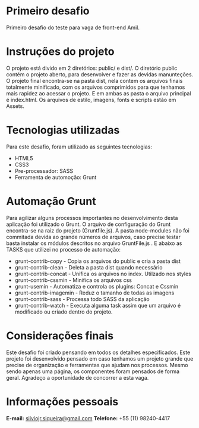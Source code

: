 # Primeiro desafio
Primeiro desafio do teste para vaga de front-end Amil.

# Instruções do projeto
O projeto está divido em 2 diretórios: public/ e dist/. O diretório public contém o projeto aberto, para desenvolver e fazer as devidas manunteções. O projeto final encontra-se na pasta dist, nela contem os arquivos finais totalmente minificado, com os arquivos comprimidos para que tenhamos mais rapidez ao acessar o projeto. E em ambas as pasta o arquivo principal é index.html. Os arquivos de estilo, imagens, fonts e scripts estão em Assets.

# Tecnologias utilizadas
Para este desafio, foram utilizado as seguintes tecnologias:

* HTML5
* CSS3
* Pre-processador: SASS
* Ferramenta de automoção: Grunt

# Automação Grunt
Para agilizar alguns processos importantes no desenvolvimento desta aplicação foi utilizado o Grunt. O arquivo de configuração do Grunt encontra-se na raiz do projeto (Gruntfile.js). A pasta node-modules não foi commitada devida ao grande números de arquivos, caso precise testar basta  instalar os módulos descritos no arquivo GruntFile.js . E abaixo as TASKS que utilizei no processo de automação:

* grunt-contrib-copy - Copia os arquivos do public e cria a pasta dist
* grunt-contrib-clean - Deleta a pasta dist quando necessário
* grunt-contrib-concat - Unifica os arquivos no index. Utilzado nos styles
* grunt-contrib-cssmin - Minifica os arquivos css
* grunt-usemin - Automatiza e controla os plugins: Concat e Cssmin
* grunt-contrib-imagemin - Reduz o tamanho de todas as imagens
* grunt-contrib-sass - Processa todo SASS da aplicação 
* grunt-contrib-watch - Executa alguma task assim que um arquivo é modificado ou criado dentro do projeto.

# Considerações finais
Este desafio foi criado pensando em todos os detalhes especificados. Este projeto foi desenvolvido pensado em caso tenhamos um projeto grande que precise de organização e ferramentas que ajudam nos processos. Mesmo sendo apenas uma página, os componentes foram pensados de forma geral. Agradeço a oportunidade de concorrer a esta vaga.

# Informações pessoais 

**E-mail:** silviojr.siqueira@gmail.com
**Telefone:** +55 (11) 98240-4417










